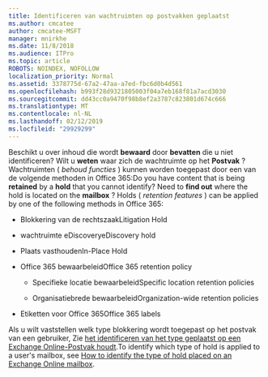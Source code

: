 ```yaml
---
title: Identificeren van wachtruimten op postvakken geplaatst
ms.author: cmcatee
author: cmcatee-MSFT
manager: mnirkhe
ms.date: 11/8/2018
ms.audience: ITPro
ms.topic: article
ROBOTS: NOINDEX, NOFOLLOW
localization_priority: Normal
ms.assetid: 3378775d-67a2-47aa-a7ed-fbc6d0b4d561
ms.openlocfilehash: b993f28d9321805003f04a7eb168f81a7acd3030
ms.sourcegitcommit: dd43cc0a9470f98b8ef2a3787c823801d674c666
ms.translationtype: MT
ms.contentlocale: nl-NL
ms.lasthandoff: 02/12/2019
ms.locfileid: "29929299"
---
```

<span data-ttu-id="7c32e-p101">Beschikt u over inhoud die wordt **bewaard** door **bevatten** die u niet identificeren? Wilt u **weten** waar zich de wachtruimte op het **Postvak** ? Wachtruimten ( *behoud functies* ) kunnen worden toegepast door een van de volgende methoden in Office 365:</span><span class="sxs-lookup"><span data-stu-id="7c32e-p101">Do you have content that is being **retained** by a **hold** that you cannot identify? Need to **find out** where the hold is located on the **mailbox** ? Holds (  *retention features*  ) can be applied by one of the following methods in Office 365:</span></span> 
  
- <span data-ttu-id="7c32e-105">Blokkering van de rechtszaak</span><span class="sxs-lookup"><span data-stu-id="7c32e-105">Litigation Hold</span></span> 
    
- <span data-ttu-id="7c32e-106">wachtruimte eDiscovery</span><span class="sxs-lookup"><span data-stu-id="7c32e-106">eDiscovery hold</span></span>
    
- <span data-ttu-id="7c32e-107">Plaats vasthouden</span><span class="sxs-lookup"><span data-stu-id="7c32e-107">In-Place Hold</span></span>
    
- <span data-ttu-id="7c32e-108">Office 365 bewaarbeleid</span><span class="sxs-lookup"><span data-stu-id="7c32e-108">Office 365 retention policy</span></span> 
    
  - <span data-ttu-id="7c32e-109">Specifieke locatie bewaarbeleid</span><span class="sxs-lookup"><span data-stu-id="7c32e-109">Specific location retention policies</span></span>
    
  - <span data-ttu-id="7c32e-110">Organisatiebrede bewaarbeleid</span><span class="sxs-lookup"><span data-stu-id="7c32e-110">Organization-wide retention policies</span></span>
    
- <span data-ttu-id="7c32e-111">Etiketten voor Office 365</span><span class="sxs-lookup"><span data-stu-id="7c32e-111">Office 365 labels</span></span>
    
<span data-ttu-id="7c32e-112">Als u wilt vaststellen welk type blokkering wordt toegepast op het postvak van een gebruiker, Zie [het identificeren van het type geplaatst op een Exchange Online-Postvak houdt](https://docs.microsoft.com/office365/securitycompliance/identify-a-hold-on-an-exchange-online-mailbox).</span><span class="sxs-lookup"><span data-stu-id="7c32e-112">To identify which type of hold is applied to a user's mailbox, see [How to identify the type of hold placed on an Exchange Online mailbox](https://docs.microsoft.com/office365/securitycompliance/identify-a-hold-on-an-exchange-online-mailbox).</span></span>
  

